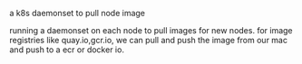 a k8s daemonset to pull node image

running a daemonset on each node to pull images for new nodes.
for image registries like quay.io,gcr.io, we can pull and push the image from our mac and push to a ecr or docker io.
